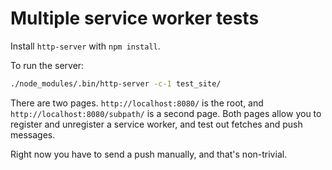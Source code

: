 # Multiple service worker tests

Install `http-server` with `npm install`.

To run the server:

```bash
./node_modules/.bin/http-server -c-1 test_site/
```

There are two pages. `http://localhost:8080/` is the root, and 
`http://localhost:8080/subpath/` is a second page. Both pages allow you
to register and unregister a service worker, and test out fetches and
push messages.

Right now you have to send a push manually, and that's non-trivial.

